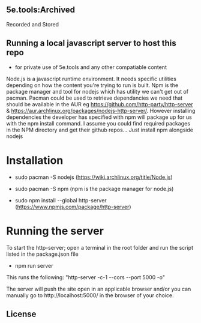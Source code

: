 ## 5e.tools:Archived

Recorded and Stored

## Running a local javascript server to host this repo
- for private use of 5e.tools and any other compatiable content

Node.js is a javascript runtime environment. It needs specific utilities depending on how the content you're trying to run is built.
Npm is the package manager and tool for nodejs which has utility we can't get out of pacman. Pacman could be used to retrieve dependancies we need that should be available in the AUR eg https://github.com/http-party/http-server & https://aur.archlinux.org/packages/nodejs-http-server/.
However installing dependencies the developer has specified with npm will package up for us with the npm install command. I assume you could find required packages in the NPM directory and get their github repos...
Just install npm alongside nodejs

# Installation
- sudo pacman -S nodejs
(https://wiki.archlinux.org/title/Node.js)

- sudo pacman -S npm
(npm is the package manager for node.js)

- sudo npm install --global http-server
(https://www.npmjs.com/package/http-server)

# Running the server

To start the http-server; open a terminal in the root folder and run the script listed in the package.json file
- npm run server

This runs the following: "http-server -c-1 --cors --port 5000 -o"

The server will push the site open in an applicable browser and/or you can manually go to http://localhost:5000/ in the browser of your choice.

## License

